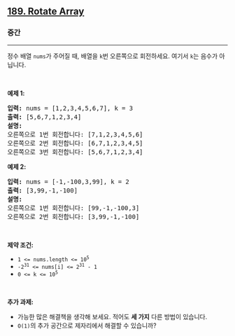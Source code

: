 <h2><a href="https://leetcode.com/problems/rotate-array">189. Rotate Array</a></h2><h3>중간</h3><hr><p>정수 배열 <code>nums</code>가 주어질 때, 배열을 <code>k</code>번 오른쪽으로 회전하세요. 여기서 <code>k</code>는 음수가 아닙니다.</p>

<p>&nbsp;</p>
<p><strong class="example">예제 1:</strong></p>

<pre>
<strong>입력:</strong> nums = [1,2,3,4,5,6,7], k = 3
<strong>출력:</strong> [5,6,7,1,2,3,4]
<strong>설명:</strong>
오른쪽으로 1번 회전합니다: [7,1,2,3,4,5,6]
오른쪽으로 2번 회전합니다: [6,7,1,2,3,4,5]
오른쪽으로 3번 회전합니다: [5,6,7,1,2,3,4]
</pre>

<p><strong class="example">예제 2:</strong></p>

<pre>
<strong>입력:</strong> nums = [-1,-100,3,99], k = 2
<strong>출력:</strong> [3,99,-1,-100]
<strong>설명:</strong> 
오른쪽으로 1번 회전합니다: [99,-1,-100,3]
오른쪽으로 2번 회전합니다: [3,99,-1,-100]
</pre>

<p>&nbsp;</p>
<p><strong>제약 조건:</strong></p>

<ul>
	<li><code>1 &lt;= nums.length &lt;= 10<sup>5</sup></code></li>
	<li><code>-2<sup>31</sup> &lt;= nums[i] &lt;= 2<sup>31</sup> - 1</code></li>
	<li><code>0 &lt;= k &lt;= 10<sup>5</sup></code></li>
</ul>

<p>&nbsp;</p>
<p><strong>추가 과제:</strong></p>

<ul>
	<li>가능한 많은 해결책을 생각해 보세요. 적어도 <strong>세 가지</strong> 다른 방법이 있습니다.</li>
	<li><code>O(1)</code>의 추가 공간으로 제자리에서 해결할 수 있습니까?</li>
</ul>